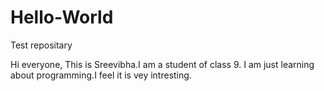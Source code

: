 # Hello-World
Test repositary

Hi everyone,
This is Sreevibha.I am a student of class 9. 
I am just learning about programming.I feel it is vey intresting.
